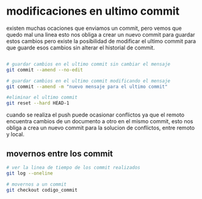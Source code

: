 # modificaciones en ultimo commit

existen muchas ocaciones que enviamos un commit, pero vemos que quedo mal una linea esto nos obliga a crear un nuevo commit para guardar estos cambios pero existe la posibilidad de modificar el ultimo commit para que guarde esos cambios sin alterar el historial de commit.

```bash

# guardar cambios en el ultimo commit sin cambiar el mensaje
git commit --amend --no-edit

# guardar cambios en el ultimo commit modificando el mensaje
git commit --amend -m "nuevo mensaje para el ultimo commit"

#eliminar el ultimo commit
git reset --hard HEAD-1
```
cuando se realiza el push puede ocasionar conflictos ya que el remoto encuentra cambios de un documento a otro en el mismo commit, esto nos obliga a crea un nuevo commit para la solucion de conflictos, entre remoto y local.

## movernos entre los commit

```bash
# ver la linea de tiempo de los commit realizados
git log --oneline

# movernos a un commit
git checkout codigo_commit
```

